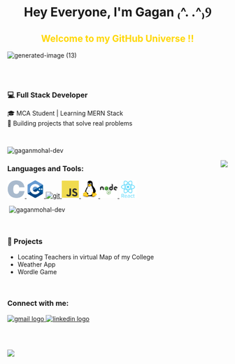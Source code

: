 
  <h1 align=center> Hey Everyone, I'm Gagan   ₍^. .^₎Ⳋ</h1>


<h2 align=center>
 <font color="#FFD700">Welcome    to    my    GitHub    Universe !!</font>
</h2>

<img width="1225" height="704" alt="generated-image (13)" src="https://github.com/user-attachments/assets/b2501964-3b69-4a1a-81cd-7e8ea25b1b84" />


<br><br>

<h3>💻 Full Stack Developer</h4>  

🎓 MCA Student | Learning MERN Stack  
🚀 Building projects that solve real problems  


<br>

<p align="left"> <img src="https://komarev.com/ghpvc/?username=gaganmohal-dev&label=Profile%20views&color=0e75b6&style=flat" alt="gaganmohal-dev" /> </p>


<img align="right" height="300" src="https://user-images.githubusercontent.com/74038190/216644497-1951db19-8f3d-4e44-ac08-8e9d7e0d94a7.gif"  />

<h3 align="left">Languages and Tools:</h3>
<p align="left"> <a href="https://www.cprogramming.com/" target="_blank" rel="noreferrer"> <img src="https://raw.githubusercontent.com/devicons/devicon/master/icons/c/c-original.svg" alt="c" width="40" height="40"/> </a> <a href="https://www.w3schools.com/cpp/" target="_blank" rel="noreferrer"> <img src="https://raw.githubusercontent.com/devicons/devicon/master/icons/cplusplus/cplusplus-original.svg" alt="cplusplus" width="40" height="40"/> </a> <a href="https://git-scm.com/" target="_blank" rel="noreferrer"> <img src="https://www.vectorlogo.zone/logos/git-scm/git-scm-icon.svg" alt="git" width="40" height="40"/> </a> <a href="https://developer.mozilla.org/en-US/docs/Web/JavaScript" target="_blank" rel="noreferrer"> <img src="https://raw.githubusercontent.com/devicons/devicon/master/icons/javascript/javascript-original.svg" alt="javascript" width="40" height="40"/> </a> <a href="https://www.linux.org/" target="_blank" rel="noreferrer"> <img src="https://raw.githubusercontent.com/devicons/devicon/master/icons/linux/linux-original.svg" alt="linux" width="40" height="40"/> </a> <a href="https://nodejs.org" target="_blank" rel="noreferrer"> <img src="https://raw.githubusercontent.com/devicons/devicon/master/icons/nodejs/nodejs-original-wordmark.svg" alt="nodejs" width="40" height="40"/> </a> <a href="https://reactjs.org/" target="_blank" rel="noreferrer"> <img src="https://raw.githubusercontent.com/devicons/devicon/master/icons/react/react-original-wordmark.svg" alt="react" width="40" height="40"/> </a> </p>

<p>&nbsp;<img align="center" src="https://github-readme-stats.vercel.app/api?username=gaganmohal-dev&show_icons=true&locale=en" alt="gaganmohal-dev" /></p>



<br>

### 📌 Projects
- Locating Teachers in virtual Map of my College
- Weather App
- Wordle Game



<br>
<h3 align="left">Connect with me:</h3>

<div align="left">
  <a href="mailto:gaganmohal2793@gmail.com" target="_blank">
  <img src="https://img.shields.io/static/v1?message=Gmail&logo=gmail&label=&color=D14836&logoColor=white&labelColor=&style=for-the-badge" height="35" alt="gmail logo"  /> </a>
<a href="https://www.linkedin.com/in/gaganpreet-singh-mohal-aba309369/" target="_blank">
  <img src="https://img.shields.io/static/v1?message=LinkedIn&logo=linkedin&label=&color=0077B5&logoColor=white&labelColor=&style=for-the-badge" 
       height="35" 
       alt="linkedin logo" />
</a>
</div>

<br><br>

<img src="https://user-images.githubusercontent.com/74038190/212284136-03988914-d899-44b4-b1d9-4eeccf656e44.gif" />

<br>





